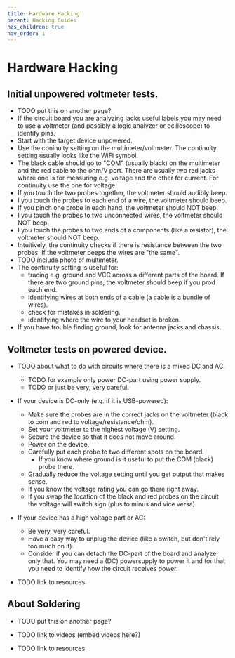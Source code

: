 ```yaml
---
title: Hardware Hacking
parent: Hacking Guides
has_children: true
nav_order: 1
---
```


# Hardware Hacking


## Initial unpowered voltmeter tests.
* TODO put this on another page?
* If the circuit board you are analyzing lacks useful labels you may need to
  use a voltmeter (and possibly a logic analyzer or ocilloscope) to identify pins.
* Start with the target device unpowered.
* Use the coninuity setting on the multimeter/voltmeter. The continuity
  setting usually looks like the WiFi symbol.
* The black cable should go to "COM" (usually black) on the multimeter and the red cable to
  the ohm/V port. There are usually two red jacks where one is for measuring e.g. voltage and the other for current. For continuity use the one for voltage.
* If you touch the two probes together, the voltmeter should audibly beep.
* I you touch the probes to each end of a wire, the voltmeter should beep.
* If you pinch one probe in each hand, the voltmeter should NOT beep.
* I you touch the probes to two unconnected wires, the voltmeter should NOT beep.
* I you touch the probes to two ends of a components (like a resistor), the voltmeter should NOT beep.
* Intuitively, the continuity checks if there is resistance between the two probes. If the voltmeter beeps the wires are "the same".
* TODO include photo of multimeter.
* The continuity setting is useful for:
    * tracing e.g. ground and VCC across a different parts of the board. If there are two ground pins, the voltmeter should beep if you prod each end.
    * identifying wires at both ends of a cable (a cable is a bundle of wires).
    * check for mistakes in soldering.
    * identifying where the wire to your headset is broken.
* If you have trouble finding ground, look for antenna jacks and chassis.


## Voltmeter tests on powered device.
* TODO about what to do with circuits where there is a mixed DC and AC.
    * TODO for example only power DC-part using power supply.
    * TODO or just be very, very careful.
* If your device is DC-only (e.g. if it is USB-powered):
    * Make sure the probes are in the correct jacks on the voltmeter (black to
      com and red to voltage/resistance/ohm).
    * Set your voltmeter to the highest voltage (V) setting.
    * Secure the device so that it does not move around.
    * Power on the device.
    * Carefully put each probe to two different spots on the board.
        * If you know where ground is it useful to put the COM (black) probe there.
    * Gradually reduce the voltage setting until you get output that makes sense.
    * If you know the voltage rating you can go there right away.
    * If you swap the location of the black and red probes on the circuit the
      voltage will switch sign (plus to minus and vice versa).
* If your device has a high voltage part or AC:
    * Be very, very careful.
    * Have a easy way to unplug the device (like a switch, but don't rely too
      much on it).
    * Consider if you can detach the DC-part of the board and analyze only
      that. You may need a (DC) powersupply to power it and for that you need
      to identify how the circuit receives power.

* TODO link to resources

## About Soldering
* TODO put this on another page?

* TODO link to videos (embed videos here?)
* TODO link to resources
